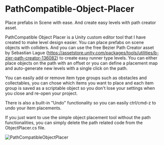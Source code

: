 # PathCompatible-Object-Placer
 Place prefabs in Scene with ease. And create easy levels with path creator asset.

PathCompatible Object Placer is a Unity custom editor tool that I have created to make level design easier. You can place prefabs on scene objects with colliders. And you can use the free Bezier Path Creator asset by Sebastian Lague (https://assetstore.unity.com/packages/tools/utilities/b-zier-path-creator-136082) to create easy runner type levels. You can either place objects on the path with an offset or you can define a placement map and auto-generate new levels with a single click on the path.

You can easily add or remove item type groups such as obstacles and collectables, you can chose which items you want to place and each item group is saved as a scriptable object so you don't lose your settings when you close and re-open your project.

There is also a built-in "Undo" functionality so you can easily ctrl/cmd-z to undo your item placements.

If you just want to use the simple object placement tool without the path functionalities, you can simply delete the path related code from the ObjectPlacer.cs file.

![PathCompatibleObjectPlacer](https://user-images.githubusercontent.com/59961702/162591749-d2deb1fb-6ddb-4719-8ae1-a153b0d10c1a.PNG)
